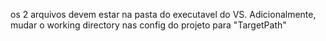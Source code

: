 os 2 arquivos devem estar na pasta do executavel do VS. Adicionalmente, mudar o working directory nas config do projeto para "TargetPath"